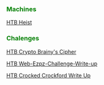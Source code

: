 <h3><font color = "Green">Machines</font></h3>


[HTB Heist](https://cnw311.github.io/hack-the-box/Hack-The-Box-Heist-Write-up)


<h3><font color = "Green">Chalenges</font></h3>


[HTB Crypto Brainy's Cipher](https://cnw311.github.io/hack-the-box/Hack-The-Box-Crypto-Brainy's-Cipher-Walkthrough)

[HTB Web-Ezpz-Challenge-Write-up](https://cnw311.github.io/hack-the-box/Hack-The-Box-Web-Ezpz-Challenge-Write-up)

[HTB Crocked Crockford Write Up](https://cnw311.github.io/hack-the-box/Hack-The-Box-Crooked-Crockford-Write-up)
